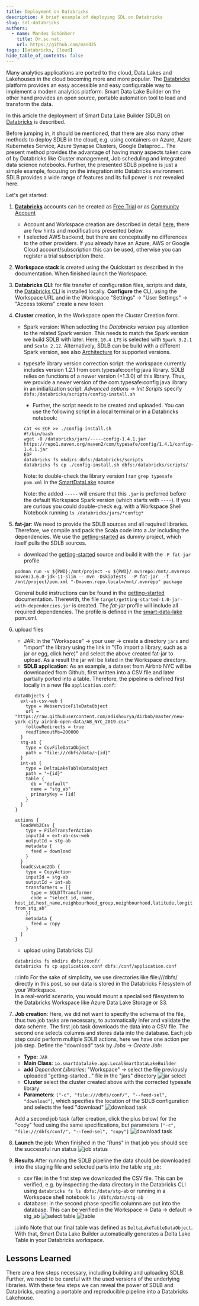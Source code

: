 ```yaml
---
title: Deployment on Databricks
description: A brief example of deploying SDL on Databricks
slug: sdl-databricks
authors:
  - name: Mandes Schönherr
    title: Dr.sc.nat.
    url: https://github.com/mand35
tags: [Databricks, Cloud]
hide_table_of_contents: false
---
```


Many analytics applications are ported to the cloud, Data Lakes and Lakehouses in the cloud becoming more and more popular. 
The [Databricks](https://databricks.com) platform provides an easy accessible and easy configurable way to implement a modern analytics platform. 
Smart Data Lake Builder on the other hand provides an open source, portable automation tool to load and transform the data.

In this article the deployment of Smart Data Lake Builder (SDLB) on [Databricks](https://databricks.com) is described. 

<!--truncate-->

Before jumping in, it should be mentioned, that there are also many other methods to deploy SDLB in the cloud, e.g. using containers on Azure, Azure Kubernetes Service, Azure Synapse Clusters, Google Dataproc...
The present method provides the advantage of having many aspects taken care of by Databricks like Cluster management, Job scheduling and integrated data science notebooks.
Further, the presented SDLB pipeline is just a simple example, focusing on the integration into Databricks environment. 
SDLB provides a wide range of features and its full power is not revealed here. 

Let's get started:

1. [**Databricks**](https://databricks.com) accounts can be created as [Free Trial](https://databricks.com/try-databricks) or as [Community Account](https://community.databricks.com/s/login/SelfRegister)
    - Account and Workspace creation are described in detail [here](https://docs.databricks.com/getting-started/account-setup.html), there are few hints and modifications presented below.
    - I selected AWS backend, but there are conceptually no differences to the other providers. If you already have an Azure, AWS or Google Cloud account/subscription this can be used, otherwise you can register a trial subscription there. 
1. **Workspace stack** is created using the Quickstart as described in the documentation. When finished launch the Workspace.
1. **Databricks CLI**: for file transfer of configuration files, scripts and data, the [Databricks CLI](https://docs.databricks.com/dev-tools/cli/index.html) is installed locally. **Configure** the CLI, using the Workspace URL and in the Workspace "Settings" -> "User Settings" -> "Access tokens" create a new token.
1. **Cluster** creation, in the Workspace open the *Cluster* Creation form.
    - Spark version: When selecting the *Databricks version* pay attention to the related Spark version. 
      This needs to match the Spark version we build SDLB with later. Here, `10.4 LTS` is selected with `Spark 3.2.1` and `Scala 2.12`. 
      Alternatively, SDLB can be build with a different Spark version, see also [Architecture](../../docs/architecture) for supported versions. 
    - typesafe library version correction script: the workspace currently includes version 1.2.1 from com.typesafe:config java library. 
      SDLB relies on functions of a newer version (>1.3.0) of this library. 
      Thus, we provide a newer version of the com.typesafe:config java library in an initialization script: *Advanced options* -> *Init Scripts* specify `dbfs:/databricks/scripts/config-install.sh`
        + Further, the script needs to be created and uploaded. You can use the following script in a local terminal or in a Databricks notebook:
        ```
        cat << EOF >> ./config-install.sh
        #!/bin/bash
        wget -O /databricks/jars/-----config-1.4.1.jar https://repo1.maven.org/maven2/com/typesafe/config/1.4.1/config-1.4.1.jar
        EOF
        databricks fs mkdirs dbfs:/databricks/scripts
        databricks fs cp ./config-install.sh dbfs:/databricks/scripts/
        ```
        Note: to double-check the library version I ran `grep typesafe pom.xml` in the [SmartDataLake](https://github.com/smart-data-lake/smart-data-lake.git) source

        Note: the added `-----` will ensure that this `.jar` is preferred before the default Workspace Spark version (which starts with `----`). 
        If you are curious you could double-check e.g. with a Workspace Shell Notebook running `ls /databricks/jars/*config*`

1. **fat-jar**:
       We need to provide the SDLB sources and all required libraries. Therefore, we compile and pack the Scala code into a Jar including the dependencies. We use the [getting-started](https://github.com/smart-data-lake/getting-started.git) as dummy project, which itself pulls the SDLB sources. 
    - download the [getting-started](https://github.com/smart-data-lake/getting-started.git) source and build it with the `-P fat-jar` profile
    ```
    podman run -v ${PWD}:/mnt/project -v ${PWD}/.mvnrepo:/mnt/.mvnrepo maven:3.6.0-jdk-11-slim -- mvn -DskipTests  -P fat-jar  -f /mnt/project/pom.xml "-Dmaven.repo.local=/mnt/.mvnrepo" package
    ```
    General build instructions can be found in the [getting-started](../../docs/getting-started/setup#compile-scala-classes) documentation. 
    Therewith, the file `target/getting-started-1.0-jar-with-dependencies.jar` is created. 
    The *fat-jar* profile will include all required dependencies. The profile is defined in the [smart-data-lake](https://github.com/smart-data-lake/smart-data-lake) pom.xml.

1. upload files
    - JAR: in the "Workspace" -> your user -> create a directory `jars` and "import" the library using the link in "(To import a library, such as a jar or egg, click here)" and select the above created fat-jar to upload. As a result the jar will be listed in the Workspace directory. 
    - **SDLB application**: As an example, a dataset from Airbnb NYC will be downloaded from Github, first written into a CSV file and later partially ported into a table. Therefore, the pipeline is defined first locally in a new file `application.conf`:
    ```
    dataObjects {
      ext-ab-csv-web {
        type = WebserviceFileDataObject
        url = "https://raw.githubusercontent.com/adishourya/Airbnb/master/new-york-city-airbnb-open-data/AB_NYC_2019.csv"
        followRedirects = true
        readTimeoutMs=200000
      }
      stg-ab {
        type = CsvFileDataObject
        path = "file:///dbfs/data/~{id}"
      }
      int-ab {
        type = DeltaLakeTableDataObject
        path = "~{id}"
        table {
          db = "default"
          name = "stg_ab"
          primaryKey = [id]
        }
      }
    }

    actions {
      loadWeb2Csv {
        type = FileTransferAction
        inputId = ext-ab-csv-web
        outputId = stg-ab
        metadata {
          feed = download
        }
      }
      loadCsvLoc2Db {
        type = CopyAction
        inputId = stg-ab
        outputId = int-ab
        transformers = [{
          type = SQLDfTransformer
          code = "select id, name, host_id,host_name,neighbourhood_group,neighbourhood,latitude,longitude from stg_ab"
        }]
        metadata {
          feed = copy
        }
      }
    }
    ```
    - upload using Databricks CLI 
    ```
    databricks fs mkdirs dbfs:/conf/
    databricks fs cp application.conf dbfs:/conf/application.conf
    ```
     :::info
    For the sake of simplicity, we use directories like file:///dbfs/ directly in this post, so our data is stored in the Databricks Filesystem of your Workspace. 	
    In a real-world scenario, you would mount a specialised filesystem to the Databricks Workspace like Azure Data Lake Storage or S3.

1. **Job creation**:
    Here, we did not want to specify the schema of the file, thus two job tasks are necessary, to automatically infer and validate the data scheme. The first job task downloads the data into a CSV file. The second one selects columns and stores data into the database. 
    Each job step could perform multiple SDLB actions, here we have one action per job step.
    Define the "download" task by *Jobs* -> *Create Job*: 
    - **Type**: `JAR`
    - **Main Class**: `io.smartdatalake.app.LocalSmartDataLakeBuilder`
    - **add** *Dependent Libraries*: "Workspace" -> select the file previously uploaded "getting-started..." file in the "jars" directory
    ![jar select](add_library.png)
    - **Cluster** select the cluster created above with the corrected typesafe library
    - **Parameters**: `["-c", "file:///dbfs/conf/", "--feed-sel", "download"]`, which specifies the location of the SDLB configuration and selects the feed "download"
    ![download task](download_task.png)

    Add a second job task (after creation, click the plus below) for the "copy" feed using the same specifications, but parameters `["-c", "file:///dbfs/conf/", "--feed-sel", "copy"]`
    ![download task](copy_task.png)

1. **Launch** the job: 
    When finished in the "Runs" in that job you should see the successful run status
    ![job status](job_status.png) 

1. **Results**
    After running the SDLB pipeline the data should be downloaded into the staging file and selected parts into the table `stg_ab:`
    - csv file: in the first step we downloaded the CSV file. This can be verified, e.g. by inspecting the data directory in the Databricks CLI using `databricks fs ls dbfs:/data/stg-ab` or running in a Workspace shell notebook `ls /dbfs/data/stg-ab`
    - database: in the second phase specific columns are put into the database. This can be verified in the Workspace -> Data -> default -> stg_ab
    ![select table](select_table.png)
    ![table](table.png)

    :::info
    Note that our final table was defined as `DeltaLakeTableDataObject`.
	With that, Smart Data Lake Builder automatically generates a Delta Lake Table in your Databricks workspace.   

## Lessons Learned
There are a few steps necessary, including building and uploading SDLB. 
Further, we need to be careful with the used versions of the underlying libraries. 
With these few steps we can reveal the power of SDLB and Databricks, creating a portable and reproducible pipeline into a Databricks Lakehouse.  
